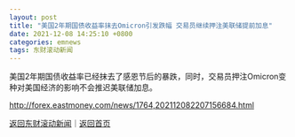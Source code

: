 ```yaml
---
layout: post
title: "美国2年期国债收益率抹去Omicron引发跌幅 交易员继续押注美联储提前加息"
date: 2021-12-08 14:25:10 +0800
categories: emnews
tags: 东财滚动新闻
---
```


美国2年期国债收益率已经抹去了感恩节后的暴跌，同时，交易员押注Omicron变种对美国经济的影响不会推迟美联储加息。

<http://forex.eastmoney.com/news/1764,202112082207156684.html>

[返回东财滚动新闻](//finews.withounder.com/emnews/)｜[返回首页](//finews.withounder.com/)